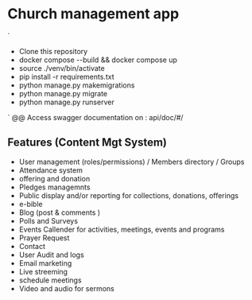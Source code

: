 # Church management app

`

- Clone this repository
- docker compose --build && docker compose up
- source ./venv/bin/activate
- pip install -r requirements.txt
- python manage.py makemigrations
- python manage.py migrate
- python manage.py runserver

`
@@ Access swagger documentation on : api/doc/#/

## Features (Content Mgt System)

- User management (roles/permissions) / Members directory / Groups
- Attendance system
- offering and donation
- Pledges managemnts
- Public display and/or reporting for collections, donations, offerings
- e-bible
- Blog (post & comments )
- Polls and Surveys
- Events Callender for activities, meetings, events and programs
- Prayer Request
- Contact
- User Audit and logs
- Email marketing
- Live streeming
- schedule meetings
- Video and audio for sermons
